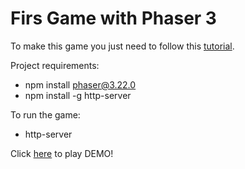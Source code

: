 # Firs Game with Phaser 3

To make this game you just need to follow this [tutorial](https://phaser.io/tutorials/making-your-first-phaser-3-game-spanish/index).

Project requirements:

- npm install phaser@3.22.0
- npm install -g http-server

To run the game:

- http-server

Click [here]() to play DEMO!